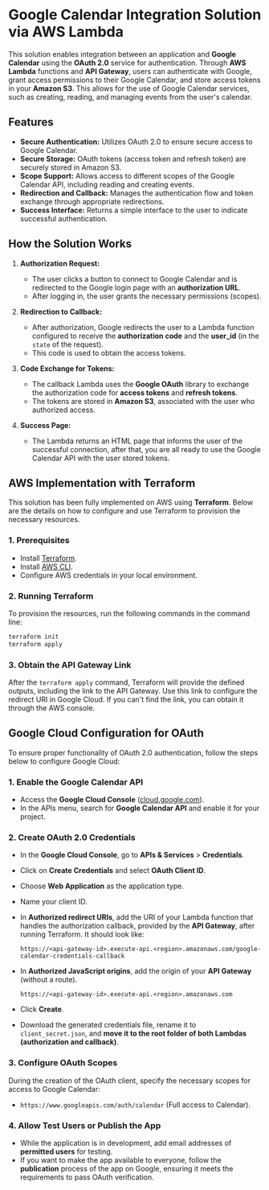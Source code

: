 # Google Calendar Integration Solution via AWS Lambda

This solution enables integration between an application and **Google Calendar** using the **OAuth 2.0** service for authentication. Through **AWS Lambda** functions and **API Gateway**, users can authenticate with Google, grant access permissions to their Google Calendar, and store access tokens in your **Amazon S3**. This allows for the use of Google Calendar services, such as creating, reading, and managing events from the user's calendar.

## Features

- **Secure Authentication:** Utilizes OAuth 2.0 to ensure secure access to Google Calendar.
- **Secure Storage:** OAuth tokens (access token and refresh token) are securely stored in Amazon S3.
- **Scope Support:** Allows access to different scopes of the Google Calendar API, including reading and creating events.
- **Redirection and Callback:** Manages the authentication flow and token exchange through appropriate redirections.
- **Success Interface:** Returns a simple interface to the user to indicate successful authentication.

## How the Solution Works

1. **Authorization Request:**
   - The user clicks a button to connect to Google Calendar and is redirected to the Google login page with an **authorization URL**.
   - After logging in, the user grants the necessary permissions (scopes).

2. **Redirection to Callback:**
   - After authorization, Google redirects the user to a Lambda function configured to receive the **authorization code** and the **user_id** (in the `state` of the request).
   - This code is used to obtain the access tokens.

3. **Code Exchange for Tokens:**
   - The callback Lambda uses the **Google OAuth** library to exchange the authorization code for **access tokens** and **refresh tokens**.
   - The tokens are stored in **Amazon S3**, associated with the user who authorized access.

4. **Success Page:**
   - The Lambda returns an HTML page that informs the user of the successful connection, after that, you are all ready to use the Google Calendar API with the user stored tokens.

## AWS Implementation with Terraform

This solution has been fully implemented on AWS using **Terraform**. Below are the details on how to configure and use Terraform to provision the necessary resources.

### 1. Prerequisites
- Install [Terraform](https://www.terraform.io/downloads.html).
- Install [AWS CLI](https://aws.amazon.com/cli/).
- Configure AWS credentials in your local environment.

### 2. Running Terraform
To provision the resources, run the following commands in the command line:

```bash
terraform init
terraform apply
```

### 3. Obtain the API Gateway Link
After the `terraform apply` command, Terraform will provide the defined outputs, including the link to the API Gateway. Use this link to configure the redirect URI in Google Cloud. If you can't find the link, you can obtain it through the AWS console.

## Google Cloud Configuration for OAuth

To ensure proper functionality of OAuth 2.0 authentication, follow the steps below to configure Google Cloud:

### 1. Enable the Google Calendar API
- Access the **Google Cloud Console** ([cloud.google.com](https://cloud.google.com)).
- In the APIs menu, search for **Google Calendar API** and enable it for your project.

### 2. Create OAuth 2.0 Credentials
- In the **Google Cloud Console**, go to **APIs & Services** > **Credentials**.
- Click on **Create Credentials** and select **OAuth Client ID**.
- Choose **Web Application** as the application type.
- Name your client ID.
- In **Authorized redirect URIs**, add the URI of your Lambda function that handles the authorization callback, provided by the **API Gateway**, after running Terraform. It should look like:

  ```
  https://<api-gateway-id>.execute-api.<region>.amazonaws.com/google-calendar-credentials-callback
  ```

- In **Authorized JavaScript origins**, add the origin of your **API Gateway** (without a route).

    ```
    https://<api-gateway-id>.execute-api.<region>.amazonaws.com
    ```

- Click **Create**.
- Download the generated credentials file, rename it to `client_secret.json`, and **move it to the root folder of both Lambdas (authorization and callback)**.

### 3. Configure OAuth Scopes
During the creation of the OAuth client, specify the necessary scopes for access to Google Calendar:
- `https://www.googleapis.com/auth/calendar` (Full access to Calendar).

### 4. Allow Test Users or Publish the App
- While the application is in development, add email addresses of **permitted users** for testing.
- If you want to make the app available to everyone, follow the **publication** process of the app on Google, ensuring it meets the requirements to pass OAuth verification.
